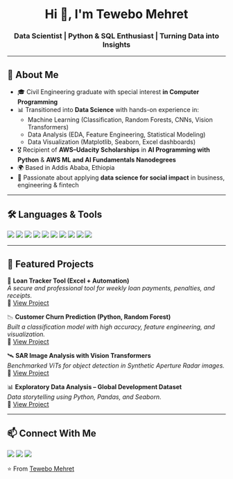 <h1 align="center">Hi 👋, I'm Tewebo Mehret</h1>
<h3 align="center">Data Scientist | Python & SQL Enthusiast | Turning Data into Insights</h3>

---

## 🌟 About Me
- 🎓 Civil Engineering graduate with special interest **in Computer Programming**
- 📊 Transitioned into **Data Science** with hands-on experience in:
  - Machine Learning (Classification, Random Forests, CNNs, Vision Transformers)
  - Data Analysis (EDA, Feature Engineering, Statistical Modeling)
  - Data Visualization (Matplotlib, Seaborn, Excel dashboards)
- 🎖️ Recipient of **AWS–Udacity Scholarships** in **AI Programming with Python** & **AWS ML and AI Fundamentals Nanodegrees**
- 🌍 Based in Addis Ababa, Ethiopia  
- 🚀 Passionate about applying **data science for social impact** in business, engineering & fintech  

---

## 🛠️ Languages & Tools

<p align="left">
  <img src="https://img.shields.io/badge/Python-3670A0?style=for-the-badge&logo=python&logoColor=ffdd54"/> 
  <img src="https://img.shields.io/badge/SQL-025E8C?style=for-the-badge&logo=sqlite&logoColor=white"/> 
  <img src="https://img.shields.io/badge/Excel-217346?style=for-the-badge&logo=microsoft-excel&logoColor=white"/> 
  <img src="https://img.shields.io/badge/Pandas-150458?style=for-the-badge&logo=pandas&logoColor=white"/> 
  <img src="https://img.shields.io/badge/NumPy-013243?style=for-the-badge&logo=numpy&logoColor=white"/> 
  <img src="https://img.shields.io/badge/Matplotlib-11557c?style=for-the-badge"/> 
  <img src="https://img.shields.io/badge/Seaborn-1f77b4?style=for-the-badge"/> 
  <img src="https://img.shields.io/badge/PyTorch-ee4c2c?style=for-the-badge&logo=pytorch&logoColor=white"/> 
  <img src="https://img.shields.io/badge/Scikit--Learn-f7931e?style=for-the-badge&logo=scikit-learn&logoColor=white"/> 
  <img src="https://img.shields.io/badge/PowerBI-f2c811?style=for-the-badge&logo=powerbi&logoColor=black"/> 
</p>

---

## 📂 Featured Projects

🚚 **Loan Tracker Tool (Excel + Automation)**  
*A secure and professional tool for weekly loan payments, penalties, and receipts.*  
🔗 [View Project](#)  

📉 **Customer Churn Prediction (Python, Random Forest)**  
*Built a classification model with high accuracy, feature engineering, and visualization.*  
🔗 [View Project](#)  

🛰️ **SAR Image Analysis with Vision Transformers**  
*Benchmarked ViTs for object detection in Synthetic Aperture Radar images.*  
🔗 [View Project](#)  

📊 **Exploratory Data Analysis – Global Development Dataset**  
*Data storytelling using Python, Pandas, and Seaborn.*  
🔗 [View Project](#)  

---

## 📫 Connect With Me

<p align="left">
<a href="mailto:webetcivil@gmail.com"><img src="https://img.shields.io/badge/Email-D14836?style=for-the-badge&logo=gmail&logoColor=white"/></a>
<a href="https://www.linkedin.com/in/tewebo-mehret-teshome"><img src="https://img.shields.io/badge/LinkedIn-0077b5?style=for-the-badge&logo=linkedin&logoColor=white"/></a>
<a href="https://github.com/TeweboM"><img src="https://img.shields.io/badge/GitHub-181717?style=for-the-badge&logo=github&logoColor=white"/></a>
</p>


⭐️ From [Tewebo Mehret](https://github.com/TeweboM)
